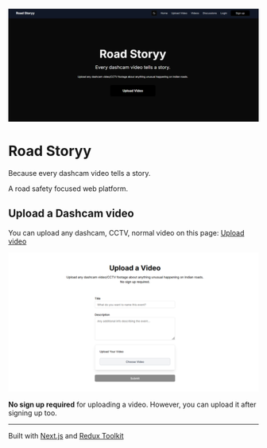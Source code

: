 ![alt text](/public/images/image-1.png)

# Road Storyy

Because every dashcam video tells a story.

A road safety focused web platform.

## Upload a Dashcam video

You can upload any dashcam, CCTV, normal video on this page: [Upload video](https://road-story.vercel.app/upload/video)

![alt text](/public/images/image.png)

<strong>No sign up required</strong> for uploading a video. However, you can upload it after signing up too.

---

Built with [Next.js](https://nextjs.org) and [Redux Toolkit](https://redux-toolkit.js.org/)
